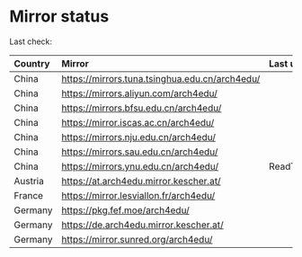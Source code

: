 <script src="./time.js"></script>
# Mirror status
Last check: <script type="text/javascript">localize(1687299381.4312246);</script>

|Country|Mirror|Last update|
|:------|:-----|:----------|
|China|https://mirrors.tuna.tsinghua.edu.cn/arch4edu/|<script type="text/javascript">localize(1687285744);</script>|
|China|https://mirrors.aliyun.com/arch4edu/|<script type="text/javascript">localize(1687242797);</script>|
|China|https://mirrors.bfsu.edu.cn/arch4edu/|<script type="text/javascript">localize(1687242797);</script>|
|China|https://mirror.iscas.ac.cn/arch4edu/|<script type="text/javascript">localize(1687285744);</script>|
|China|https://mirrors.nju.edu.cn/arch4edu/|<script type="text/javascript">localize(1687199613);</script>|
|China|https://mirrors.sau.edu.cn/arch4edu/|<script type="text/javascript">localize(1673850842);</script>|
|China|https://mirrors.ynu.edu.cn/arch4edu/|ReadTimeout|
|Austria|https://at.arch4edu.mirror.kescher.at/|<script type="text/javascript">localize(1687242797);</script>|
|France|https://mirror.lesviallon.fr/arch4edu/|<script type="text/javascript">localize(1687242797);</script>|
|Germany|https://pkg.fef.moe/arch4edu/|<script type="text/javascript">localize(1687242797);</script>|
|Germany|https://de.arch4edu.mirror.kescher.at/|<script type="text/javascript">localize(1687242797);</script>|
|Germany|https://mirror.sunred.org/arch4edu/|<script type="text/javascript">localize(1687242797);</script>|

<script src="./tablefilter/tablefilter.js"></script>
<script src="./table.js"></script>